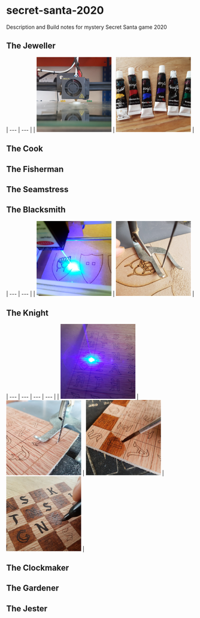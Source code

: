 # secret-santa-2020
Description and Build notes for mystery Secret Santa game 2020

## The Jeweller

| --- | --- |
| <img src="photos/jeweller_1.jpg" width="200"> | <img src="photos/jeweller_2.jpg" width="200"> |

## The Cook

## The Fisherman

## The Seamstress

## The Blacksmith

| --- | --- |
| <img src="photos/armourer_1.jpg" width="200"> | <img src="photos/armourer_2.jpg" width="200"> |

## The Knight

| --- | --- | --- | --- |
| <img src="photos/knight_1.jpg" width="200"> | <img src="photos/knight_2.jpg" width="200"> | <img src="photos/knight_3.jpg" width="200"> | <img src="photos/knight_4.jpg" width="200"> |

## The Clockmaker

## The Gardener

## The Jester
